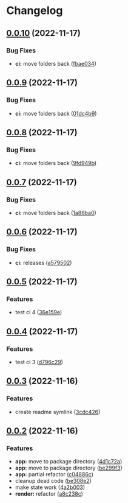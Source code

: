# Changelog

## [0.0.10](https://github.com/infodusha/aldrin/compare/aldrin-v0.0.9...aldrin-v0.0.10) (2022-11-17)


### Bug Fixes

* **ci:** move folders back ([fbae034](https://github.com/infodusha/aldrin/commit/fbae034c266e7654bcb8ef3e3bfc73efd3f5a423))

## [0.0.9](https://github.com/infodusha/aldrin/compare/aldrin-v0.0.8...aldrin-v0.0.9) (2022-11-17)


### Bug Fixes

* **ci:** move folders back ([01dc4b9](https://github.com/infodusha/aldrin/commit/01dc4b9701d8deb99511660eb0d637164c795ba5))

## [0.0.8](https://github.com/infodusha/aldrin/compare/aldrin-v0.0.7...aldrin-v0.0.8) (2022-11-17)


### Bug Fixes

* **ci:** move folders back ([9fd949b](https://github.com/infodusha/aldrin/commit/9fd949ba4498d179a3ab8b17aaae8c4791e606e7))

## [0.0.7](https://github.com/infodusha/aldrin/compare/aldrin-v0.0.6...aldrin-v0.0.7) (2022-11-17)


### Bug Fixes

* **ci:** move folders back ([1a88ba0](https://github.com/infodusha/aldrin/commit/1a88ba0e5746650b216b726f1929b1bb8548c39d))

## [0.0.6](https://github.com/infodusha/aldrin/compare/aldrin-v0.0.5...aldrin-v0.0.6) (2022-11-17)


### Bug Fixes

* **ci:** releases ([a579502](https://github.com/infodusha/aldrin/commit/a57950206b091bda761f35322a625d65f89ea98e))

## [0.0.5](https://github.com/infodusha/aldrin/compare/aldrin-v0.0.4...aldrin-v0.0.5) (2022-11-17)


### Features

* test ci 4 ([36e159e](https://github.com/infodusha/aldrin/commit/36e159e578ef19293a039163482d6bdfc51e9034))

## [0.0.4](https://github.com/infodusha/aldrin/compare/aldrin-v0.0.3...aldrin-v0.0.4) (2022-11-17)


### Features

* test ci 3 ([d796c29](https://github.com/infodusha/aldrin/commit/d796c299179c66a81c1450f39452a0edbb13cd08))

## [0.0.3](https://github.com/infodusha/aldrin/compare/aldrin-v0.0.2...aldrin-v0.0.3) (2022-11-16)


### Features

* create readme symlink ([3cdc426](https://github.com/infodusha/aldrin/commit/3cdc426e5d224d3eb487197d8f29a9438e2097df))

## [0.0.2](https://github.com/infodusha/aldrin/compare/aldrin-v0.0.1...aldrin-v0.0.2) (2022-11-16)


### Features

* **app:** move to package directory ([4d1c72a](https://github.com/infodusha/aldrin/commit/4d1c72af1d55a47c4c180ea849e088eb4384e001))
* **app:** move to package directory ([be299f3](https://github.com/infodusha/aldrin/commit/be299f3bd0b4db27b01124e19adfaf642199c3ca))
* **app:** partial refactor ([c04886c](https://github.com/infodusha/aldrin/commit/c04886c6d129d3f6632444e0a6f7219c8589dde7))
* cleanup dead code ([be308e2](https://github.com/infodusha/aldrin/commit/be308e2aa4ea3d432939c235da8bb152099888b3))
* make state work ([4a2b003](https://github.com/infodusha/aldrin/commit/4a2b003fc9d0816ebbcab6f8a924cdac0c7f973d))
* **render:** refactor ([a8c238c](https://github.com/infodusha/aldrin/commit/a8c238cefbcfe3c9b2108cbca1ce4186ed466b78))
